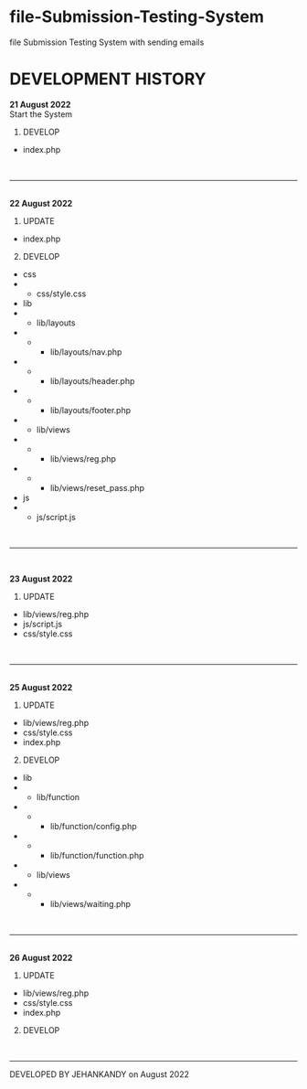 # file-Submission-Testing-System
file Submission Testing System with sending emails
<br>


# DEVELOPMENT HISTORY
<b>21 August 2022</b><br>
Start the System

  1. DEVELOP 
  - index.php

<br><hr><br>
<b>22 August 2022</b>
  1. UPDATE 
  - index.php
  
  2. DEVELOP 
  - css
  - - css/style.css
  - lib
  - - lib/layouts
  - - - lib/layouts/nav.php
  - - - lib/layouts/header.php
  - - - lib/layouts/footer.php
  - - lib/views
  - - - lib/views/reg.php
  - - - lib/views/reset_pass.php
  - js
  - - js/script.js
  
<br><hr><br>


<b>23 August 2022</b>
1. UPDATE
  - lib/views/reg.php
  - js/script.js
  - css/style.css
  
  
<br><hr><br>
<b>25 August 2022</b>
  1. UPDATE 
  - lib/views/reg.php
  - css/style.css
  - index.php
  
  2. DEVELOP 
  - lib
  - - lib/function
  - - - lib/function/config.php
  - - - lib/function/function.php
  - - lib/views
  - - - lib/views/waiting.php

<br><hr><br>
<b>26 August 2022</b>
  1. UPDATE 
  - lib/views/reg.php
  - css/style.css
  - index.php
  
  2. DEVELOP 

  
<br><hr>

DEVELOPED BY JEHANKANDY on August 2022
